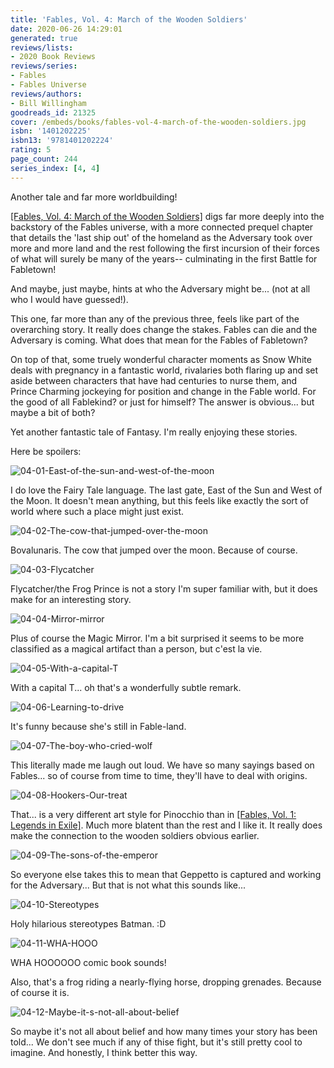 ```yaml
---
title: 'Fables, Vol. 4: March of the Wooden Soldiers'
date: 2020-06-26 14:29:01
generated: true
reviews/lists:
- 2020 Book Reviews
reviews/series:
- Fables
- Fables Universe
reviews/authors:
- Bill Willingham
goodreads_id: 21325
cover: /embeds/books/fables-vol-4-march-of-the-wooden-soldiers.jpg
isbn: '1401202225'
isbn13: '9781401202224'
rating: 5
page_count: 244
series_index: [4, 4]
---
```

Another tale and far more worldbuilding!  

[[Fables, Vol. 4: March of the Wooden Soldiers]]() digs far more deeply into the backstory of the Fables universe, with a more connected prequel chapter that details the 'last ship out' of the homeland as the Adversary took over more and more land and the rest following the first incursion of their forces of what will surely be many of the years-- culminating in the first Battle for Fabletown!  

<!--more-->

And maybe, just maybe, hints at who the Adversary might be... (not at all who I would have guessed!).  

This one, far more than any of the previous three, feels like part of the overarching story. It really does change the stakes. Fables can die and the Adversary is coming. What does that mean for the Fables of Fabletown?  

On top of that, some truely wonderful character moments as Snow White deals with pregnancy in a fantastic world, rivalaries both flaring up and set aside between characters that have had centuries to nurse them, and Prince Charming jockeying for position and change in the Fable world. For the good of all Fablekind? or just for himself? The answer is obvious... but maybe a bit of both?  

Yet another fantastic tale of Fantasy. I'm really enjoying these stories.  

Here be spoilers:  

![04-01-East-of-the-sun-and-west-of-the-moon](/embeds/books/attachments/04-01-east-of-the-sun-and-west-of-the-moon.jpg)  

I do love the Fairy Tale language. The last gate, East of the Sun and West of the Moon. It doesn't mean anything, but this feels like exactly the sort of world where such a place might just exist.  

![04-02-The-cow-that-jumped-over-the-moon](/embeds/books/attachments/04-02-the-cow-that-jumped-over-the-moon.jpg)  

Bovalunaris. The cow that jumped over the moon. Because of course.  

![04-03-Flycatcher](/embeds/books/attachments/04-03-flycatcher.jpg)  

Flycatcher/the Frog Prince is not a story I'm super familiar with, but it does make for an interesting story.  

![04-04-Mirror-mirror](/embeds/books/attachments/04-04-mirror-mirror.jpg)  

Plus of course the Magic Mirror. I'm a bit surprised it seems to be more classified as a magical artifact than a person, but c'est la vie.  

![04-05-With-a-capital-T](/embeds/books/attachments/04-05-with-a-capital-t.jpg)  

With a capital T... oh that's a wonderfully subtle remark.  

![04-06-Learning-to-drive](/embeds/books/attachments/04-06-learning-to-drive.jpg)  

It's funny because she's still in Fable-land.  

![04-07-The-boy-who-cried-wolf](/embeds/books/attachments/04-07-the-boy-who-cried-wolf.jpg)  

This literally made me laugh out loud. We have so many sayings based on Fables... so of course from time to time, they'll have to deal with origins.  

![04-08-Hookers-Our-treat](/embeds/books/attachments/04-08-hookers-our-treat.jpg)  

That... is a very different art style for Pinocchio than in [[Fables, Vol. 1: Legends in Exile]](). Much more blatent than the rest and I like it. It really does make the connection to the wooden soldiers obvious earlier.  

![04-09-The-sons-of-the-emperor](/embeds/books/attachments/04-09-the-sons-of-the-emperor.jpg)  

So everyone else takes this to mean that Geppetto is captured and working for the Adversary... But that is not what this sounds like...  

![04-10-Stereotypes](/embeds/books/attachments/04-10-stereotypes.jpg)  

Holy hilarious stereotypes Batman. :D  

![04-11-WHA-HOOO](/embeds/books/attachments/04-11-wha-hooo.jpg)  

WHA HOOOOOO comic book sounds!  

Also, that's a frog riding a nearly-flying horse, dropping grenades. Because of course it is.  

![04-12-Maybe-it-s-not-all-about-belief](/embeds/books/attachments/04-12-maybe-it-s-not-all-about-belief.jpg)  

So maybe it's not all about belief and how many times your story has been told... We don't see much if any of thise fight, but it's still pretty cool to imagine. And honestly, I think better this way.